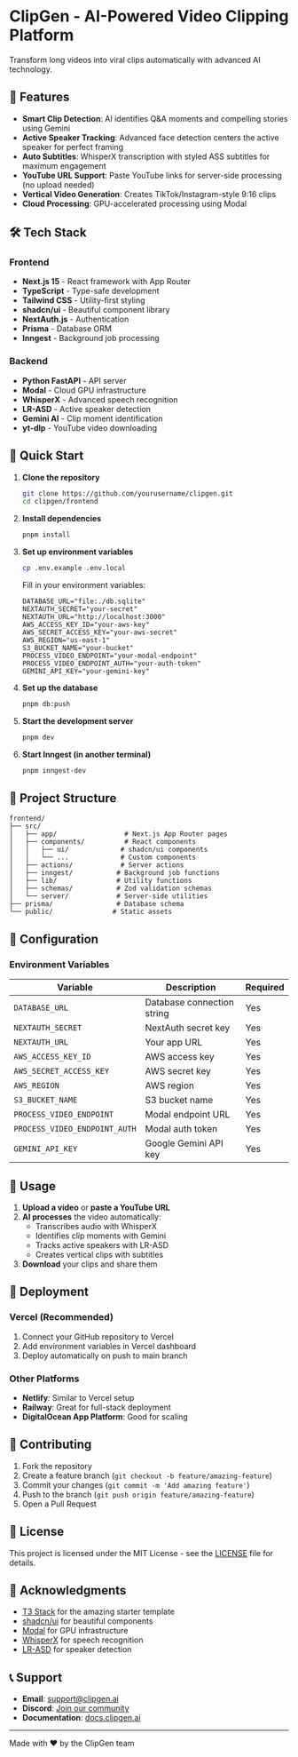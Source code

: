 # ClipGen - AI-Powered Video Clipping Platform

Transform long videos into viral clips automatically with advanced AI technology.

## 🚀 Features

- **Smart Clip Detection**: AI identifies Q&A moments and compelling stories using Gemini
- **Active Speaker Tracking**: Advanced face detection centers the active speaker for perfect framing
- **Auto Subtitles**: WhisperX transcription with styled ASS subtitles for maximum engagement
- **YouTube URL Support**: Paste YouTube links for server-side processing (no upload needed)
- **Vertical Video Generation**: Creates TikTok/Instagram-style 9:16 clips
- **Cloud Processing**: GPU-accelerated processing using Modal

## 🛠️ Tech Stack

### Frontend
- **Next.js 15** - React framework with App Router
- **TypeScript** - Type-safe development
- **Tailwind CSS** - Utility-first styling
- **shadcn/ui** - Beautiful component library
- **NextAuth.js** - Authentication
- **Prisma** - Database ORM
- **Inngest** - Background job processing

### Backend
- **Python FastAPI** - API server
- **Modal** - Cloud GPU infrastructure
- **WhisperX** - Advanced speech recognition
- **LR-ASD** - Active speaker detection
- **Gemini AI** - Clip moment identification
- **yt-dlp** - YouTube video downloading

## 🚀 Quick Start

1. **Clone the repository**
   ```bash
   git clone https://github.com/yourusername/clipgen.git
   cd clipgen/frontend
   ```

2. **Install dependencies**
   ```bash
   pnpm install
   ```

3. **Set up environment variables**
   ```bash
   cp .env.example .env.local
   ```
   
   Fill in your environment variables:
   ```env
   DATABASE_URL="file:./db.sqlite"
   NEXTAUTH_SECRET="your-secret"
   NEXTAUTH_URL="http://localhost:3000"
   AWS_ACCESS_KEY_ID="your-aws-key"
   AWS_SECRET_ACCESS_KEY="your-aws-secret"
   AWS_REGION="us-east-1"
   S3_BUCKET_NAME="your-bucket"
   PROCESS_VIDEO_ENDPOINT="your-modal-endpoint"
   PROCESS_VIDEO_ENDPOINT_AUTH="your-auth-token"
   GEMINI_API_KEY="your-gemini-key"
   ```

4. **Set up the database**
   ```bash
   pnpm db:push
   ```

5. **Start the development server**
   ```bash
   pnpm dev
   ```

6. **Start Inngest (in another terminal)**
   ```bash
   pnpm inngest-dev
   ```

## 📁 Project Structure

```
frontend/
├── src/
│   ├── app/                 # Next.js App Router pages
│   ├── components/          # React components
│   │   ├── ui/             # shadcn/ui components
│   │   └── ...             # Custom components
│   ├── actions/            # Server actions
│   ├── inngest/           # Background job functions
│   ├── lib/               # Utility functions
│   ├── schemas/           # Zod validation schemas
│   └── server/            # Server-side utilities
├── prisma/                # Database schema
└── public/               # Static assets
```

## 🔧 Configuration

### Environment Variables

| Variable | Description | Required |
|----------|-------------|----------|
| `DATABASE_URL` | Database connection string | Yes |
| `NEXTAUTH_SECRET` | NextAuth secret key | Yes |
| `NEXTAUTH_URL` | Your app URL | Yes |
| `AWS_ACCESS_KEY_ID` | AWS access key | Yes |
| `AWS_SECRET_ACCESS_KEY` | AWS secret key | Yes |
| `AWS_REGION` | AWS region | Yes |
| `S3_BUCKET_NAME` | S3 bucket name | Yes |
| `PROCESS_VIDEO_ENDPOINT` | Modal endpoint URL | Yes |
| `PROCESS_VIDEO_ENDPOINT_AUTH` | Modal auth token | Yes |
| `GEMINI_API_KEY` | Google Gemini API key | Yes |

## 🎯 Usage

1. **Upload a video** or **paste a YouTube URL**
2. **AI processes** the video automatically:
   - Transcribes audio with WhisperX
   - Identifies clip moments with Gemini
   - Tracks active speakers with LR-ASD
   - Creates vertical clips with subtitles
3. **Download** your clips and share them

## 🚀 Deployment

### Vercel (Recommended)

1. Connect your GitHub repository to Vercel
2. Add environment variables in Vercel dashboard
3. Deploy automatically on push to main branch

### Other Platforms

- **Netlify**: Similar to Vercel setup
- **Railway**: Great for full-stack deployment
- **DigitalOcean App Platform**: Good for scaling

## 🤝 Contributing

1. Fork the repository
2. Create a feature branch (`git checkout -b feature/amazing-feature`)
3. Commit your changes (`git commit -m 'Add amazing feature'`)
4. Push to the branch (`git push origin feature/amazing-feature`)
5. Open a Pull Request

## 📄 License

This project is licensed under the MIT License - see the [LICENSE](LICENSE) file for details.

## 🙏 Acknowledgments

- [T3 Stack](https://create.t3.gg/) for the amazing starter template
- [shadcn/ui](https://ui.shadcn.com/) for beautiful components
- [Modal](https://modal.com/) for GPU infrastructure
- [WhisperX](https://github.com/m-bain/whisperX) for speech recognition
- [LR-ASD](https://github.com/Junhua-Liao/Light-ASD) for speaker detection

## 📞 Support

- **Email**: support@clipgen.ai
- **Discord**: [Join our community](https://discord.gg/clipgen)
- **Documentation**: [docs.clipgen.ai](https://docs.clipgen.ai)

---

Made with ❤️ by the ClipGen team
